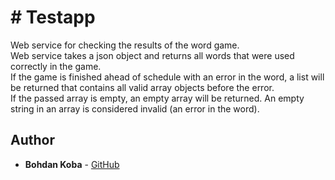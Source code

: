 # # Testapp

Web service for checking the results of the word game.
<br>Web service takes a json object and returns all words that were used correctly in the game.
<br>If the game is finished ahead of schedule with an error in the word, a list will be returned that contains all valid array objects before the error.
<br>If the passed array is empty, an empty array will be returned. An empty string in an array is considered invalid (an error in the word). 

## Author

* **Bohdan Koba** - [GitHub](https://github.com/BohdanKoba)
